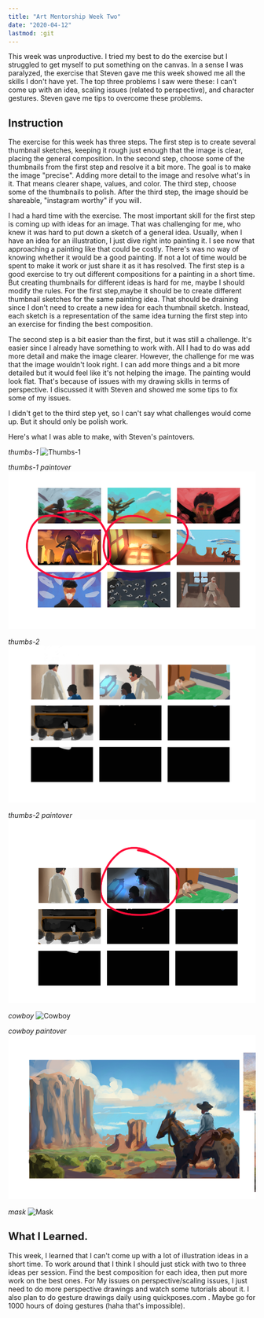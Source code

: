 ```yaml
---
title: "Art Mentorship Week Two"
date: "2020-04-12"
lastmod: :git
---
```


This week was unproductive. I tried my best to do the exercise but I struggled to get myself to put
something on the canvas. In a sense I was paralyzed, the exercise that Steven gave me this
week showed me all the skills I don't have yet. The top three problems I saw were these: I can't come up
with an idea, scaling issues (related to perspective), and character gestures. Steven gave me tips to
overcome these problems.

 ## Instruction

The exercise for this week has three steps. The first step is to create several thumbnail sketches,
keeping it rough just enough that the image is clear, placing the general composition. In the second step, choose
some of the thumbnails from the first step and resolve it a bit more. The goal is to make the image "precise".
Adding more detail to the image and resolve what's in it. That means clearer shape, values, and color. The
third step, choose some of the thumbnails to polish. After the third step, the image should be shareable,
"instagram worthy" if you will.



I had a hard time with the exercise. The most important skill for the first step is coming up with ideas for
an image. That was challenging for me, who knew it was hard to put down a sketch of a general idea. Usually,
when I have an idea for an illustration, I just dive right into painting it. I see now that approaching a
painting like that could be costly. There's was no way of knowing whether it would be a good painting. If not
a lot of time would be spent to make it work or just share it as it has resolved. The first step is a good exercise
to try out different compositions for a painting in a short time. But creating thumbnails for different ideas
is hard for me, maybe I should modify the rules. For the first step,maybe it should be to create different
thumbnail sketches for the same painting idea. That should be draining since I don't need to create a new
idea for each thumbnail sketch. Instead, each sketch is a representation of the same idea turning the first step
into an exercise for finding the best composition.

The second step is a bit easier than the first, but it was still a challenge. It's easier since I already have
something to work with. All I had to do was add more detail and make the image clearer. However, the challenge
for me was that the image wouldn't look right. I can add more things and a bit more detailed but it would feel
like it's not helping the image. The painting would look flat. That's because of issues with my drawing skills
in terms of perspective. I discussed it with Steven and showed me some tips to fix some of my issues.

I didn't get to the third step yet, so I can't say what challenges would come up. But it should only be polish work.

Here's what I was able to make, with Steven's paintovers.

*thumbs-1*
![Thumbs-1](./thumbs-1.png)

*thumbs-1 paintover*
![Thumbs-1-Paintover](./thumbs-1-paintover.png)

*thumbs-2*
![Thumbs-2](./thumbs-2.png)

*thumbs-2 paintover*
![Thumbs-2-Paintover](./thumbs-2-paintover.png)

*cowboy*
![Cowboy](./cowboy.png)

*cowboy paintover*
![Cowboy-Paintover](./cowboy-paintover.png)

*mask*
![Mask](./mask.png)


## What I Learned.

This week, I learned that I can't come up with a lot of illustration ideas in a short time. To work around that I think
I should just stick with two to three ideas per session. Find the best composition for each idea, then put more work
on the best ones. For My issues on perspective/scaling issues, I just need to do more perspective drawings and watch
some tutorials about it. I also plan to do gesture drawings daily using quickposes.com . Maybe go for 1000 hours of
doing gestures (haha that's impossible).
